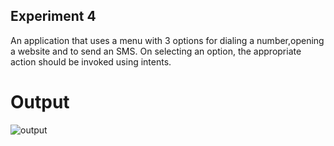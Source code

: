 ## Experiment 4
An application that uses a menu with 3 options for dialing a number,opening a website and to send an SMS. On selecting an option, the appropriate action should be invoked using intents.

# Output
![output](main.jpg)
